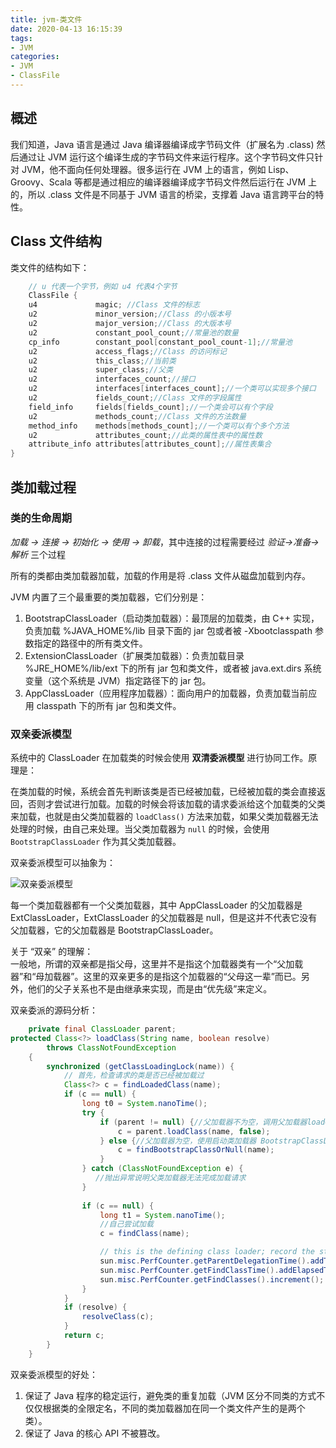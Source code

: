 ```yaml
---
title: jvm-类文件
date: 2020-04-13 16:15:39
tags:
- JVM
categories:
- JVM
- ClassFile
---
```


## 概述 

我们知道，Java 语言是通过 Java 编译器编译成字节码文件（扩展名为 .class) 然后通过让 JVM 运行这个编译生成的字节码文件来运行程序。这个字节码文件只针对 JVM，他不面向任何处理器。很多运行在 JVM 上的语言，例如 Lisp、Groovy、Scala 等都是通过相应的编译器编译成字节码文件然后运行在 JVM 上的，所以 .class 文件是不同基于 JVM 语言的桥梁，支撑着 Java 语言跨平台的特性。  

## Class 文件结构  

类文件的结构如下：  

```java
    // u 代表一个字节，例如 u4 代表4个字节
    ClassFile {
    u4             magic; //Class 文件的标志
    u2             minor_version;//Class 的小版本号
    u2             major_version;//Class 的大版本号
    u2             constant_pool_count;//常量池的数量
    cp_info        constant_pool[constant_pool_count-1];//常量池
    u2             access_flags;//Class 的访问标记
    u2             this_class;//当前类
    u2             super_class;//父类
    u2             interfaces_count;//接口
    u2             interfaces[interfaces_count];//一个类可以实现多个接口
    u2             fields_count;//Class 文件的字段属性
    field_info     fields[fields_count];//一个类会可以有个字段
    u2             methods_count;//Class 文件的方法数量
    method_info    methods[methods_count];//一个类可以有个多个方法
    u2             attributes_count;//此类的属性表中的属性数
    attribute_info attributes[attributes_count];//属性表集合
}
```  

## 类加载过程  

### 类的生命周期  

*加载 -> 连接 -> 初始化 -> 使用 -> 卸载*，其中连接的过程需要经过 *验证->准备->解析* 三个过程  

所有的类都由类加载器加载，加载的作用是将 .class 文件从磁盘加载到内存。  

JVM 内置了三个最重要的类加载器，它们分别是：  

1. BootstrapClassLoader（启动类加载器）：最顶层的加载类，由 C++ 实现，负责加载 %JAVA_HOME%/lib 目录下面的 jar 包或者被 -Xbootclasspath 参数指定的路径中的所有类文件。  
2. ExtensionClassLoader（扩展类加载器）：负责加载目录 %JRE_HOME%/lib/ext 下的所有 jar 包和类文件，或者被 java.ext.dirs 系统变量（这个系统是 JVM）指定路径下的 jar 包。
3. AppClassLoader（应用程序加载器）：面向用户的加载器，负责加载当前应用 classpath 下的所有 jar 包和类文件。  

### 双亲委派模型  

系统中的 ClassLoader 在加载类的时候会使用 **双清委派模型** 进行协同工作。原理是：  

在类加载的时候，系统会首先判断该类是否已经被加载，已经被加载的类会直接返回，否则才尝试进行加载。加载的时候会将该加载的请求委派给这个加载类的父类来加载，也就是由父类加载器的 `loadClass()` 方法来加载，如果父类加载器无法处理的时候，由自己来处理。当父类加载器为 `null` 的时候，会使用 `BootstrapClassLoader` 作为其父类加载器。  

双亲委派模型可以抽象为：  

![双亲委派模型](https://my-blog-to-use.oss-cn-beijing.aliyuncs.com/2019-6/classloader_WPS%E5%9B%BE%E7%89%87.png)  

每一个类加载器都有一个父类加载器，其中 AppClassLoader 的父加载器是 ExtClassLoader，ExtClassLoader 的父加载器是 null，但是这并不代表它没有父加载器，它的父加载器是 BootstrapClassLoader。  

关于 “双亲” 的理解：  
一般地，所谓的双亲都是指父母，这里并不是指这个加载器类有一个“父加载器”和“母加载器”。这里的双亲更多的是指这个加载器的“父母这一辈”而已。另外，他们的父子关系也不是由继承来实现，而是由“优先级”来定义。  

双亲委派的源码分析：  

```java
    private final ClassLoader parent; 
protected Class<?> loadClass(String name, boolean resolve)
        throws ClassNotFoundException
    {
        synchronized (getClassLoadingLock(name)) {
            // 首先，检查请求的类是否已经被加载过
            Class<?> c = findLoadedClass(name);
            if (c == null) {
                long t0 = System.nanoTime();
                try {
                    if (parent != null) {//父加载器不为空，调用父加载器loadClass()方法处理
                        c = parent.loadClass(name, false);
                    } else {//父加载器为空，使用启动类加载器 BootstrapClassLoader 加载
                        c = findBootstrapClassOrNull(name);
                    }
                } catch (ClassNotFoundException e) {
                   //抛出异常说明父类加载器无法完成加载请求
                }
                
                if (c == null) {
                    long t1 = System.nanoTime();
                    //自己尝试加载
                    c = findClass(name);

                    // this is the defining class loader; record the stats
                    sun.misc.PerfCounter.getParentDelegationTime().addTime(t1 - t0);
                    sun.misc.PerfCounter.getFindClassTime().addElapsedTimeFrom(t1);
                    sun.misc.PerfCounter.getFindClasses().increment();
                }
            }
            if (resolve) {
                resolveClass(c);
            }
            return c;
        }
    }
```

双亲委派模型的好处：  

1. 保证了 Java 程序的稳定运行，避免类的重复加载（JVM 区分不同类的方式不仅仅根据类的全限定名，不同的类加载器加在同一个类文件产生的是两个类）。  
2. 保证了 Java 的核心 API 不被篡改。